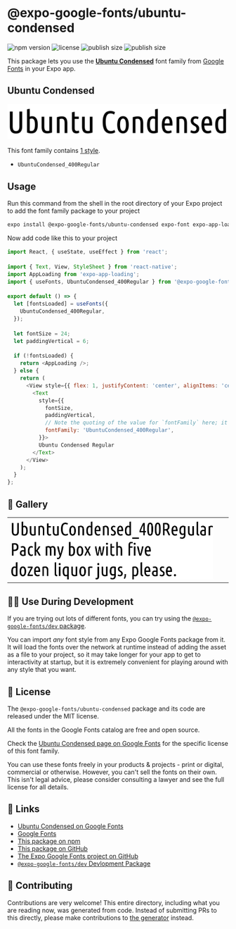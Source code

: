 # @expo-google-fonts/ubuntu-condensed

![npm version](https://flat.badgen.net/npm/v/@expo-google-fonts/ubuntu-condensed)
![license](https://flat.badgen.net/github/license/expo/google-fonts)
![publish size](https://flat.badgen.net/packagephobia/install/@expo-google-fonts/ubuntu-condensed)
![publish size](https://flat.badgen.net/packagephobia/publish/@expo-google-fonts/ubuntu-condensed)

This package lets you use the [**Ubuntu Condensed**](https://fonts.google.com/specimen/Ubuntu+Condensed) font family from [Google Fonts](https://fonts.google.com/) in your Expo app.

## Ubuntu Condensed

![Ubuntu Condensed](./font-family.png)

This font family contains [1 style](#-gallery).

- `UbuntuCondensed_400Regular`

## Usage

Run this command from the shell in the root directory of your Expo project to add the font family package to your project
```sh
expo install @expo-google-fonts/ubuntu-condensed expo-font expo-app-loading
```

Now add code like this to your project
```js
import React, { useState, useEffect } from 'react';

import { Text, View, StyleSheet } from 'react-native';
import AppLoading from 'expo-app-loading';
import { useFonts, UbuntuCondensed_400Regular } from '@expo-google-fonts/ubuntu-condensed';

export default () => {
  let [fontsLoaded] = useFonts({
    UbuntuCondensed_400Regular,
  });

  let fontSize = 24;
  let paddingVertical = 6;

  if (!fontsLoaded) {
    return <AppLoading />;
  } else {
    return (
      <View style={{ flex: 1, justifyContent: 'center', alignItems: 'center' }}>
        <Text
          style={{
            fontSize,
            paddingVertical,
            // Note the quoting of the value for `fontFamily` here; it expects a string!
            fontFamily: 'UbuntuCondensed_400Regular',
          }}>
          Ubuntu Condensed Regular
        </Text>
      </View>
    );
  }
};

```

## 🔡 Gallery


||||
|-|-|-|
|![UbuntuCondensed_400Regular](./UbuntuCondensed_400Regular.ttf.png)||||


## 👩‍💻 Use During Development

If you are trying out lots of different fonts, you can try using the [`@expo-google-fonts/dev` package](https://github.com/expo/google-fonts/tree/master/font-packages/dev#readme).

You can import *any* font style from any Expo Google Fonts package from it. It will load the fonts
over the network at runtime instead of adding the asset as a file to your project, so it may take longer
for your app to get to interactivity at startup, but it is extremely convenient
for playing around with any style that you want.

## 📖 License

The `@expo-google-fonts/ubuntu-condensed` package and its code are released under the MIT license.

All the fonts in the Google Fonts catalog are free and open source.

Check the [Ubuntu Condensed page on Google Fonts](https://fonts.google.com/specimen/Ubuntu+Condensed) for the specific license of this font family.

You can use these fonts freely in your products & projects - print or digital, commercial or otherwise. However, you can't sell the fonts on their own. This isn't legal advice, please consider consulting a lawyer and see the full license for all details.

## 🔗 Links

- [Ubuntu Condensed on Google Fonts](https://fonts.google.com/specimen/Ubuntu+Condensed)
- [Google Fonts](https://fonts.google.com/)
- [This package on npm](https://www.npmjs.com/package/@expo-google-fonts/ubuntu-condensed)
- [This package on GitHub](https://github.com/expo/google-fonts/tree/master/font-packages/ubuntu-condensed)
- [The Expo Google Fonts project on GitHub](https://github.com/expo/google-fonts)
- [`@expo-google-fonts/dev` Devlopment Package](https://github.com/expo/google-fonts/tree/master/font-packages/dev)

## 🤝 Contributing

Contributions are very welcome! This entire directory, including what you are reading now, was generated from code. Instead of submitting PRs to this directly, please make contributions to [the generator](https://github.com/expo/google-fonts/tree/master/packages/generator) instead.
